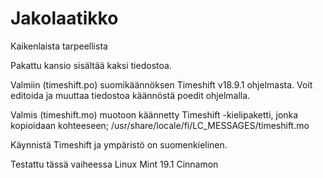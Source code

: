 # Jakolaatikko
Kaikenlaista tarpeellista

Pakattu kansio sisältää kaksi tiedostoa.

Valmiin (timeshift.po) suomikäännöksen Timeshift v18.9.1 ohjelmasta. Voit editoida ja muuttaa tiedostoa käännöstä poedit ohjelmalla. 

Valmis (timeshift.mo) muotoon käännetty Timeshift -kielipaketti, jonka kopioidaan kohteeseen;
/usr/share/locale/fi/LC_MESSAGES/timeshift.mo

Käynnistä Timeshift ja ympäristö on suomenkielinen.

Testattu tässä vaiheessa Linux Mint 19.1 Cinnamon
